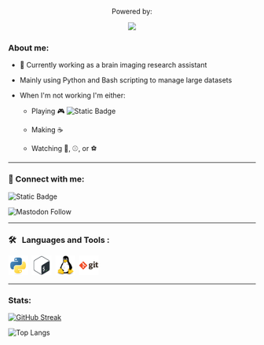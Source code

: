 <a rel="me" href="https://fosstodon.org/@loadedvegangoat"></a>
<p align="center"> Powered by:</p>
<p align="center"><img src="https://media3.giphy.com/media/dRvh1HW5RvBjYZdffi/giphy.gif" width="300"/></p>


### About me: 

- 🏢 Currently working as a brain imaging research assistant
- Mainly using Python and Bash scripting to manage large datasets
- When I'm not working I'm either:
  
	- Playing 🎮 ![Static Badge](https://img.shields.io/badge/Loadedvegangoat-%231b2838?logo=steam&link=https%3A%2F%2Fsteamcommunity.com%2Fid%2Floadedvegangoat%2Fgames%2F%3Ftab%3Drecent)
   
	- Making ☕
   
 	- Watching 🏒, ⚾, or ⚽

---
  
### 📱 Connect with me:

![Static Badge](https://img.shields.io/badge/Matrix-%40ryantcool%3Amatrix.org-%230dbd8b?logo=matrix&labelColor=%230dbd8b&link=https%3A%2F%2Fmatrix.to%2F%23%2F%40ryantcool%3Amatrix.org)

![Mastodon Follow](https://img.shields.io/mastodon/follow/109739449322028218?domain=https%3A%2F%2Ffosstodon.org)


--- 

### 🛠️ &nbsp; Languages and Tools :
<p>
	<img src="https://github.com/devicons/devicon/blob/master/icons/python/python-original.svg" title="Python" **alt="Python" width="40" height="40"/>&nbsp;
	<img src="https://github.com/devicons/devicon/blob/master/icons/bash/bash-original.svg" title="Bash" **alt="Bash" width="40" height="40"/>&nbsp;
	<img src="https://github.com/devicons/devicon/blob/master/icons/linux/linux-original.svg" title="Linux" **alt="Linux" width="40" height="40"/>&nbsp;
	<img src="https://github.com/devicons/devicon/blob/master/icons/git/git-original-wordmark.svg" title="Git" **alt="Git" width="40" height="40"/>&nbsp;
</p>

---
### Stats:
[![GitHub Streak](https://streak-stats.demolab.com?user=loadedvegangoat&theme=dracula)](https://git.io/streak-stats)

![Top Langs](https://github-readme-stats.vercel.app/api/top-langs/?username=loadedvegangoat&theme=dracula&layout=donut&exclude_repo=dotfiles)
